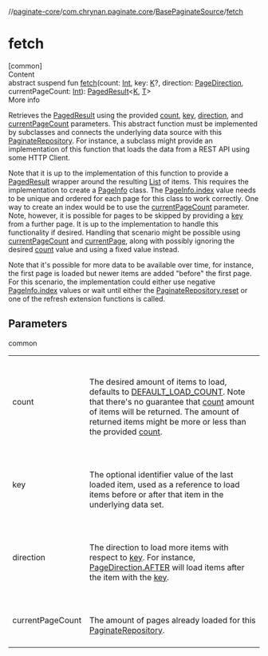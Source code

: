//[paginate-core](../../../index.md)/[com.chrynan.paginate.core](../index.md)/[BasePaginateSource](index.md)/[fetch](fetch.md)



# fetch  
[common]  
Content  
abstract suspend fun [fetch](fetch.md)(count: [Int](https://kotlinlang.org/api/latest/jvm/stdlib/kotlin/-int/index.html), key: [K](index.md)?, direction: [PageDirection](../-page-direction/index.md), currentPageCount: [Int](https://kotlinlang.org/api/latest/jvm/stdlib/kotlin/-int/index.html)): [PagedResult](../-paged-result/index.md)<[K](index.md), [T](index.md)>  
More info  


Retrieves the [PagedResult](../-paged-result/index.md) using the provided [count](fetch.md), [key](fetch.md), [direction](fetch.md), and [currentPageCount](fetch.md) parameters. This abstract function must be implemented by subclasses and connects the underlying data source with this [PaginateRepository](../-paginate-repository/index.md). For instance, a subclass might provide an implementation of this function that loads the data from a REST API using some HTTP Client.



Note that it is up to the implementation of this function to provide a [PagedResult](../-paged-result/index.md) wrapper around the resulting [List](https://kotlinlang.org/api/latest/jvm/stdlib/kotlin.collections/-list/index.html) of items. This requires the implementation to create a [PageInfo](../-page-info/index.md) class. The [PageInfo.index](../-page-info/--index--.md) value needs to be unique and ordered for each page for this class to work correctly. One way to create an index would be to use the [currentPageCount](fetch.md) parameter. Note, however, it is possible for pages to be skipped by providing a [key](fetch.md) from a further page. It is up to the implementation to handle this functionality if desired. Handling that scenario might be possible using [currentPageCount](fetch.md) and [currentPage](current-page.md), along with possibly ignoring the desired [count](fetch.md) value and using a fixed value instead.



Note that it's possible for more data to be available over time, for instance, the first page is loaded but newer items are added "before" the first page. For this scenario, the implementation could either use negative [PageInfo.index](../-page-info/--index--.md) values or wait until either the [PaginateRepository.reset](../-paginate-repository/reset.md) or one of the refresh extension functions is called.



## Parameters  
  
common  
  
| | |
|---|---|
| <a name="com.chrynan.paginate.core/BasePaginateSource/fetch/#kotlin.Int#TypeParam(bounds=[kotlin.Any])?#com.chrynan.paginate.core.PageDirection#kotlin.Int/PointingToDeclaration/"></a>count| <a name="com.chrynan.paginate.core/BasePaginateSource/fetch/#kotlin.Int#TypeParam(bounds=[kotlin.Any])?#com.chrynan.paginate.core.PageDirection#kotlin.Int/PointingToDeclaration/"></a><br><br>The desired amount of items to load, defaults to [DEFAULT_LOAD_COUNT](../-paginate-repository/-companion/-d-e-f-a-u-l-t_-l-o-a-d_-c-o-u-n-t.md). Note that there's no guarantee that [count](fetch.md) amount of items will be returned. The amount of returned items might be more or less than the provided [count](fetch.md).<br><br>|
| <a name="com.chrynan.paginate.core/BasePaginateSource/fetch/#kotlin.Int#TypeParam(bounds=[kotlin.Any])?#com.chrynan.paginate.core.PageDirection#kotlin.Int/PointingToDeclaration/"></a>key| <a name="com.chrynan.paginate.core/BasePaginateSource/fetch/#kotlin.Int#TypeParam(bounds=[kotlin.Any])?#com.chrynan.paginate.core.PageDirection#kotlin.Int/PointingToDeclaration/"></a><br><br>The optional identifier value of the last loaded item, used as a reference to load items before or after that item in the underlying data set.<br><br>|
| <a name="com.chrynan.paginate.core/BasePaginateSource/fetch/#kotlin.Int#TypeParam(bounds=[kotlin.Any])?#com.chrynan.paginate.core.PageDirection#kotlin.Int/PointingToDeclaration/"></a>direction| <a name="com.chrynan.paginate.core/BasePaginateSource/fetch/#kotlin.Int#TypeParam(bounds=[kotlin.Any])?#com.chrynan.paginate.core.PageDirection#kotlin.Int/PointingToDeclaration/"></a><br><br>The direction to load more items with respect to [key](fetch.md). For instance, [PageDirection.AFTER](../-page-direction/-a-f-t-e-r/index.md) will load items after the item with the [key](fetch.md).<br><br>|
| <a name="com.chrynan.paginate.core/BasePaginateSource/fetch/#kotlin.Int#TypeParam(bounds=[kotlin.Any])?#com.chrynan.paginate.core.PageDirection#kotlin.Int/PointingToDeclaration/"></a>currentPageCount| <a name="com.chrynan.paginate.core/BasePaginateSource/fetch/#kotlin.Int#TypeParam(bounds=[kotlin.Any])?#com.chrynan.paginate.core.PageDirection#kotlin.Int/PointingToDeclaration/"></a><br><br>The amount of pages already loaded for this [PaginateRepository](../-paginate-repository/index.md).<br><br>|
  
  



